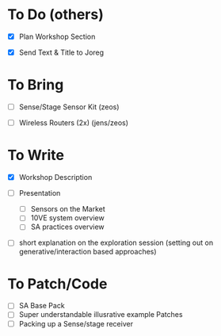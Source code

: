 # To Do (others)

- [x] Plan Workshop Section
- [x] Send Text & Title to Joreg


# To Bring

- [ ] Sense/Stage Sensor Kit (zeos)
- [ ] Wireless Routers (2x) (jens/zeos)


# To Write

- [x] Workshop Description
- [ ] Presentation
  - [ ] Sensors on the Market
  - [ ] 10VE system overview
  - [ ] SA practices overview
- [ ] short explanation on the exploration session (setting out on generative/interaction based approaches)


# To Patch/Code

- [ ] SA Base Pack
- [ ] Super understandable illusrative example Patches
- [ ] Packing up a Sense/stage receiver
